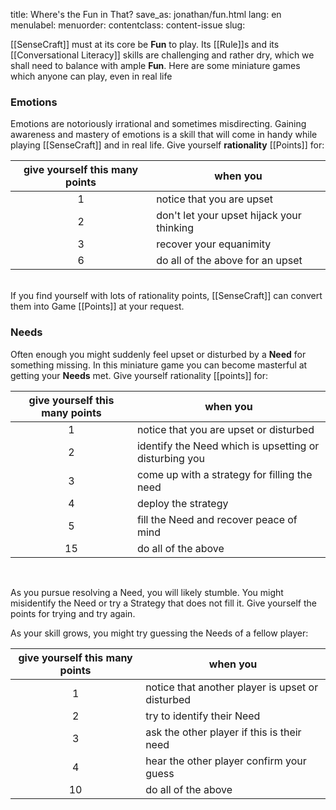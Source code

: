 title: Where's the Fun in That?
save_as: jonathan/fun.html
lang: en
menulabel:
menuorder:
contentclass: content-issue
slug:

<script> $(document).ready(function () { $("table").attr("class","table table-condensed table-bordered"); }); </script>

[[SenseCraft]] must at its core be **Fun** to play. Its [[Rule]]s and its [[Conversational Literacy]] skills are challenging and rather dry, which we shall need to balance with ample **Fun**. Here are some miniature games which anyone can play, even in real life

### Emotions

Emotions are notoriously irrational and sometimes misdirecting. Gaining awareness and mastery of emotions is a skill that will come in handy while playing [[SenseCraft]] and in real life. Give yourself **rationality** [[Points]] for:

| give yourself this many points | when you |
| :---: | --- |
| 1 | notice that you are upset |
| 2 | don't let your upset hijack your thinking |
| 3 | recover your equanimity |
| 6 | do all of the above for an upset |

<br>
If you find yourself with lots of rationality points, [[SenseCraft]] can convert them into Game [[Points]] at your request.

### Needs

Often enough you might suddenly feel upset or disturbed by a **Need** for something missing. In this miniature game you can become masterful at getting your **Needs** met. Give yourself rationality [[points]] for:

give yourself this many points   |   when you
:---: | ---
 1 | notice that you are upset or disturbed
 2 | identify the Need which is upsetting or disturbing you
 3 | come up with a strategy for filling the need
 4 | deploy the strategy
 5 | fill the Need and recover peace of mind
 15 | do all of the above

<br>

As you pursue resolving a Need, you will likely stumble. You might misidentify the Need or try a Strategy that does not fill it. Give yourself the points for trying and try again.

As your skill grows, you might try guessing the Needs of a fellow player:

give yourself this many points | when you
:---: | ---
 1 | notice that another player is upset or disturbed
 2 | try to identify their Need
 3 | ask the other player if this is their need
 4 | hear the other player confirm your guess
 10 | do all of the above
